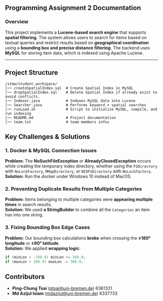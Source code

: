 ## **Programming Assignment 2 Documentation**

### **Overview**
This project implements a **Lucene-based search engine** that supports **spatial filtering**. The system allows users to search for items based on textual queries and restrict results based on **geographical coordination** using a **bounding box and precise distance filtering**. The backend uses **MySQL** for storing item data, which is indexed using Apache Lucene.

---

## **Project Structure**
```
/stmw/student_workspace/
│── createSpatialIndex.sql  # Create Spatial Index in MySQL
│── dropSpatialIndex.sql    # Delete Spatial Index if already exist to avoid conflicts.
│── Indexer.java            # Indexes MySQL data into Lucene
│── Searcher.java           # Performs keyword + spatial searches
│── runLoad.sh              # Script to initialize MySQL, compile, and run indexing
│── README.md               # Project documentation
│── team.txt                # team members infos
```

## **Key Challenges & Solutions**
### **1️. Docker & MySQL Connection Issues**
 **Problem:** The **NoSuchFileException** or **AlreadyClosedException** occurs while creating the temporary index directory, whether using the `FSDirectory` with `NoLockFactory`, `MMapDirectory`, or `NIOFSDirectory` with `NoLockFactory`.
 **Solution:** Run the docker under Windows 10 instead of MacOS.

### **2. Preventing Duplicate Results from Multiple Categories**
 **Problem:** Items belonging to multiple categories were **appearing multiple times** in search results.  
 **Solution:** We used **a StringBuilder** to combine all the `Categories` an item has into one string.

### **3. Fixing Bounding Box Edge Cases**
 **Problem:** Our bounding box calculations **broke** when crossing the **±180° longitude** or **±90° latitude**.  
 **Solution:** We applied **wrapping logic**:
```java
if (minLon < -180.0) minLon += 360.0;
if (maxLon > 180.0) maxLon -= 360.0;
```

## **Contributors**
- **Ping-Chung Tsai** (ptsai@uni-bremen.de) 6361331
- **Md Azijul Islam** (mdazijul@uni-bremen.de) 6337733


